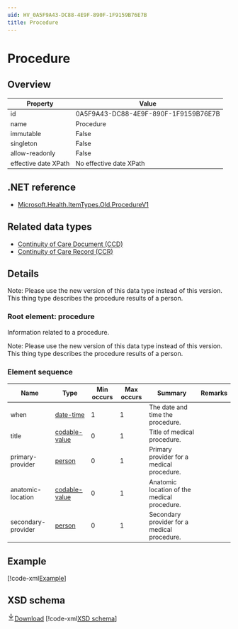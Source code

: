 ```yaml
---
uid: HV_0A5F9A43-DC88-4E9F-890F-1F9159B76E7B
title: Procedure
---
```


# Procedure

## Overview

Property|Value
---|---
id|0A5F9A43-DC88-4E9F-890F-1F9159B76E7B
name|Procedure
immutable|False
singleton|False
allow-readonly|False
effective date XPath|No effective date XPath

## .NET reference
- [Microsoft.Health.ItemTypes.Old.ProcedureV1](https://docs.microsoft.com/dotnet/api/microsoft.health.itemtypes.old.procedurev1)

## Related data types

- [Continuity of Care Document (CCD)](xref:HV_9c48a2b8-952c-4f5a-935d-f3292326bf54)
- [Continuity of Care Record (CCR)](xref:HV_1e1ccbfc-a55d-4d91-8940-fa2fbf73c195)

## Details
Note: Please use the new version of this data type instead of this version. <br /> This thing type describes the procedure results of a person.

<a name='procedure'></a>

### Root element: procedure

Information related to a procedure.

Note: Please use the new version of this data type instead of this version. <br /> This thing type describes the procedure results of a person.

### Element sequence

Name|Type|Min occurs|Max occurs|Summary|Remarks
---|---|---|---|---|---
when|[date-time](xref:HV_File_dates#date-time)|1|1|The date and time the procedure.|
title|[codable-value](xref:HV_3e730686-781f-4616-aa0d-817bba8eb141#codable-value)|0|1|Title of medical procedure.|
primary-provider|[person](xref:HV_3e730686-781f-4616-aa0d-817bba8eb141#person)|0|1|Primary provider for a medical procedure.|
anatomic-location|[codable-value](xref:HV_3e730686-781f-4616-aa0d-817bba8eb141#codable-value)|0|1|Anatomic location of the medical procedure.|
secondary-provider|[person](xref:HV_3e730686-781f-4616-aa0d-817bba8eb141#person)|0|1|Secondary provider for a medical procedure.|

## Example
[!code-xml[Example](../sample-xml/0A5F9A43-DC88-4E9F-890F-1F9159B76E7B.xml)]

## XSD schema
[![Download](/healthvault/images/download.png)Download](../xsd/procedure.1.xsd)
[!code-xml[XSD schema](../xsd/procedure.1.xsd)]
